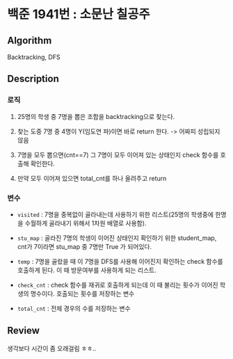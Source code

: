 # 백준 1941번 : 소문난 칠공주

## Algorithm

Backtracking, DFS

## Description

### 로직
1. 25명의 학생 중 7명을 뽑은 조합을 backtracking으로 찾는다.

2. 찾는 도중 7명 중 4명이 Y(임도연 파)이면 바로 return 한다. -> 어짜피 성립되지 않음

3. 7명을 모두 뽑으면(cnt==7) 그 7명이 모두 이어져 있는 상태인지 check 함수를 호출해 확인한다.

4. 만약 모두 이어져 있으면 total_cnt를 하나 올려주고 return

### 변수
+ `visited` : 7명을 중복없이 골라내는데 사용하기 위한 리스트(25명의 학생중에 한명을 수월하게 골라내기 위해서 1차원 배열로 사용함).

+ `stu_map` : 골라진 7명의 학생이 이어진 상태인지 확인하기 위한 student_map, cnt가 7이라면 stu_map 중 7명만 True 가 되어있다.

+ `temp` : 7명을 골랐을 때 이 7명을 DFS를 사용해 이어진지 확인하는 check 함수를 호출하게 된다. 이 때 방문여부를 사용하게 되는 리스트. 

+ `check_cnt` : check 함수를 재귀로 호출하게 되는데 이 때 불리는 횟수가 이어진 학생의 명수이다. 호출되는 횟수를 저장하는 변수

+ `total_cnt` : 전체 경우의 수를 저장하는 변수
  
## Review

생각보다 시간이 좀 오래걸림 ㅎㅎ..
  
